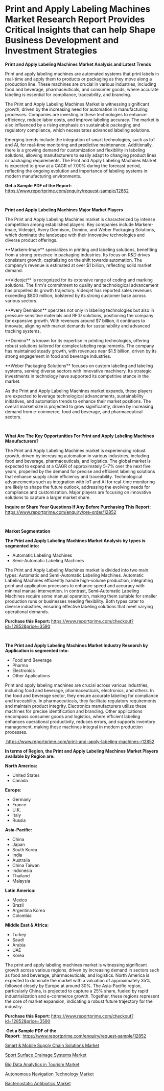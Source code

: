 <p><h1>Print and Apply Labeling Machines Market Research Report Provides Critical Insights that can help Shape Business Development and Investment Strategies</h1></p><p><strong>Print and Apply Labeling Machines Market Analysis and Latest Trends</strong></p>
<p><p>Print and apply labeling machines are automated systems that print labels in real-time and apply them to products or packaging as they move along a production line. These machines are crucial in various industries, including food and beverage, pharmaceuticals, and consumer goods, where accurate labeling is essential for compliance, traceability, and branding.</p><p>The Print and Apply Labeling Machines Market is witnessing significant growth, driven by the increasing need for automation in manufacturing processes. Companies are investing in these technologies to enhance efficiency, reduce labor costs, and improve labeling accuracy. The market is also influenced by a rising emphasis on sustainable packaging and regulatory compliance, which necessitates advanced labeling solutions.</p><p>Emerging trends include the integration of smart technologies, such as IoT and AI, for real-time monitoring and predictive maintenance. Additionally, there is a growing demand for customization and flexibility in labeling solutions, allowing manufacturers to easily adapt to changing product lines or packaging requirements. The Print and Apply Labeling Machines Market is expected to grow at a CAGR of 7.00% during the forecast period, reflecting the ongoing evolution and importance of labeling systems in modern manufacturing environments.</p></p>
<p><strong>Get a Sample PDF of the Report:&nbsp;</strong> <a href="https://www.reportprime.com/enquiry/request-sample/12852?utm_campaign=1137&utm_medium=2&utm_source=Github&utm_content=ia&utm_term=25112024&utm_id=print-and-apply-labeling-machines">https://www.reportprime.com/enquiry/request-sample/12852</a></p>
<p>&nbsp;</p>
<p><strong>Print and Apply Labeling Machines Major Market Players</strong></p>
<p><p>The Print and Apply Labeling Machines market is characterized by intense competition among established players. Key companies include Markem-Imaje, Videojet, Avery Dennison, Domino, and Weber Packaging Solutions, which dominate the landscape with their innovative technologies and diverse product offerings.</p><p>**Markem-Imaje** specializes in printing and labeling solutions, benefiting from a strong presence in packaging industries. Its focus on R&D drives consistent growth, capitalizing on the shift towards automation. The company’s revenue is estimated at over $1 billion, reflecting solid market demand.</p><p>**Videojet** is recognized for its extensive range of coding and marking solutions. The firm's commitment to quality and technological advancement has propelled its growth trajectory. Videojet has reported sales revenues exceeding $800 million, bolstered by its strong customer base across various sectors.</p><p>**Avery Dennison** operates not only in labeling technologies but also in pressure-sensitive materials and RFID solutions, positioning the company for expansive growth. With revenues around $7 billion, it continues to innovate, aligning with market demands for sustainability and advanced tracking systems.</p><p>**Domino** is known for its expertise in printing technologies, offering robust solutions tailored for complex labeling requirements. The company has maintained steady growth, with revenues near $1.5 billion, driven by its strong engagement in food and beverage industries.</p><p>**Weber Packaging Solutions** focuses on custom labeling and labeling systems, serving diverse sectors with innovative machinery. Its strategic investments in technology have supported its competitive stance in the market.</p><p>As the Print and Apply Labeling Machines market expands, these players are expected to leverage technological advancements, sustainability initiatives, and automation trends to enhance their market positions. The overall market size is projected to grow significantly, driven by increasing demand from e-commerce, food and beverage, and pharmaceutical sectors.</p></p>
<p>&nbsp;</p>
<p><strong>What Are The Key Opportunities For Print and Apply Labeling Machines Manufacturers?</strong></p>
<p><p>The Print and Apply Labeling Machines market is experiencing robust growth, driven by increasing automation in various industries, including food and beverage, pharmaceuticals, and logistics. The global market is expected to expand at a CAGR of approximately 5-7% over the next five years, propelled by the demand for precise and efficient labeling solutions that enhance supply chain efficiency and traceability. Technological advancements such as integration with IoT and AI for real-time monitoring are likely to shape the future outlook, addressing the evolving needs for compliance and customization. Major players are focusing on innovative solutions to capture a larger market share.</p></p>
<p><strong>Inquire or Share Your Questions If Any Before Purchasing This Report:</strong> <a href="https://www.reportprime.com/enquiry/pre-order/12852?utm_campaign=1137&utm_medium=2&utm_source=Github&utm_content=ia&utm_term=25112024&utm_id=print-and-apply-labeling-machines">https://www.reportprime.com/enquiry/pre-order/12852</a></p>
<p>&nbsp;</p>
<p><strong>Market Segmentation</strong></p>
<p><strong>The Print and Apply Labeling Machines Market Analysis by types is segmented into:</strong></p>
<p><ul><li>Automatic Labeling Machines</li><li>Semi-Automatic Labeling Machines</li></ul></p>
<p><p>The Print and Apply Labeling Machines market is divided into two main types: Automatic and Semi-Automatic Labeling Machines. Automatic Labeling Machines efficiently handle high-volume production, integrating print and application processes to enhance speed and accuracy with minimal manual intervention. In contrast, Semi-Automatic Labeling Machines require some manual operation, making them suitable for smaller production runs or businesses needing flexibility. Both types cater to diverse industries, ensuring effective labeling solutions that meet varying operational demands.</p></p>
<p><strong>Purchase this Report:&nbsp;</strong><a href="https://www.reportprime.com/checkout?id=12852&price=3590&utm_campaign=1137&utm_medium=2&utm_source=Github&utm_content=ia&utm_term=25112024&utm_id=print-and-apply-labeling-machines">https://www.reportprime.com/checkout?id=12852&price=3590</a></p>
<p>&nbsp;</p>
<p><strong>The Print and Apply Labeling Machines Market Industry Research by Application is segmented into:</strong></p>
<p><ul><li>Food and Beverage</li><li>Pharma</li><li>Electronics</li><li>Other Applications</li></ul></p>
<p><p>Print and apply labeling machines are crucial across various industries, including food and beverage, pharmaceuticals, electronics, and others. In the food and beverage sector, they ensure accurate labeling for compliance and traceability. In pharmaceuticals, they facilitate regulatory requirements and maintain product integrity. Electronics manufacturers utilize these machines for precise identification and branding. Other applications encompass consumer goods and logistics, where efficient labeling enhances operational productivity, reduces errors, and supports inventory management, making these machines integral in modern production processes.</p></p>
<p><a href="https://www.reportprime.com/print-and-apply-labeling-machines-r12852?utm_campaign=1137&utm_medium=2&utm_source=Github&utm_content=ia&utm_term=25112024&utm_id=print-and-apply-labeling-machines">&nbsp;https://www.reportprime.com/print-and-apply-labeling-machines-r12852</a></p>
<p><strong>In terms of Region, the Print and Apply Labeling Machines Market Players available by Region are:</strong></p>
<p>
    <p> <strong> North America: </strong>
        <ul>
            <li>United States</li>
            <li>Canada</li>
        </ul>
        </p> 
    <p> <strong> Europe: </strong>
        <ul>
            <li>Germany</li>
            <li>France</li>
            <li>U.K.</li>
            <li>Italy</li>
            <li>Russia</li>
        </ul>
        </p> 
    <p> <strong> Asia-Pacific: </strong>
        <ul>
            <li>China</li>
            <li>Japan</li>
            <li>South Korea</li>
            <li>India</li>
            <li>Australia</li>
            <li>China Taiwan</li>
            <li>Indonesia</li>
            <li>Thailand</li>
            <li>Malaysia</li>
        </ul>
        </p> 
    <p> <strong> Latin America: </strong>
        <ul>
            <li>Mexico</li>
            <li>Brazil</li>
            <li>Argentina Korea</li>
            <li>Colombia</li>
        </ul>
        </p> 
    <p> <strong> Middle East & Africa: </strong>
        <ul>
            <li>Turkey</li>
            <li>Saudi</li>
            <li>Arabia</li>
            <li>UAE</li>
            <li>Korea</li>
        </ul>
    </p>
    </p>
<p><p>The print and apply labeling machines market is witnessing significant growth across various regions, driven by increasing demand in sectors such as food and beverage, pharmaceuticals, and logistics. North America is expected to dominate the market with a valuation of approximately 35%, followed closely by Europe at around 30%. The Asia-Pacific region, particularly China, is projected to capture a 25% share, fueled by rapid industrialization and e-commerce growth. Together, these regions represent the core of market expansion, indicating a robust future trajectory for the industry.</p></p>
<p><strong>Purchase this Report: </strong><a href="https://www.reportprime.com/checkout?id=12852&price=3590&utm_campaign=1137&utm_medium=2&utm_source=Github&utm_content=ia&utm_term=25112024&utm_id=print-and-apply-labeling-machines">https://www.reportprime.com/checkout?id=12852&price=3590</a></p>
<p>&nbsp;<strong>Get a Sample PDF of the Report:&nbsp;&nbsp;</strong><a href="https://www.reportprime.com/enquiry/request-sample/12852?utm_campaign=1137&utm_medium=2&utm_source=Github&utm_content=ia&utm_term=25112024&utm_id=print-and-apply-labeling-machines">https://www.reportprime.com/enquiry/request-sample/12852</a></p>
<p><strong></strong></p>
<p><p><a href="https://issuu.com/reportprime-2/docs/smart-mobile-supply-chain-solutions_a3675c538bb586?utm_campaign=1137&utm_medium=2&utm_source=Github&utm_content=ia&utm_term=25112024&utm_id=print-and-apply-labeling-machines">Smart & Mobile Supply Chain Solutions Market</a></p><p><a href="https://issuu.com/reportprime-2/docs/sport-surface-drainage-systems-mark_b6455a16609d40?utm_campaign=1137&utm_medium=2&utm_source=Github&utm_content=ia&utm_term=25112024&utm_id=print-and-apply-labeling-machines">Sport Surface Drainage Systems Market</a></p><p><a href="https://www.linkedin.com/pulse/comprehensive-big-data-analytics-tourism-market-report-snkuc?utm_campaign=1137&utm_medium=2&utm_source=Github&utm_content=ia&utm_term=25112024&utm_id=print-and-apply-labeling-machines">Big Data Analytics in Tourism Market</a></p><p><a href="https://www.linkedin.com/pulse/global-autonomous-navigation-technology-market-share-egc4c?utm_campaign=1137&utm_medium=2&utm_source=Github&utm_content=ia&utm_term=25112024&utm_id=print-and-apply-labeling-machines">Autonomous Navigation Technology Market</a></p><p><a href="https://www.linkedin.com/pulse/bacteriostatic-antibiotics-market-research-report-2024-2031-nzulc?utm_campaign=1137&utm_medium=2&utm_source=Github&utm_content=ia&utm_term=25112024&utm_id=print-and-apply-labeling-machines">Bacteriostatic Antibiotics Market</a></p></p>
